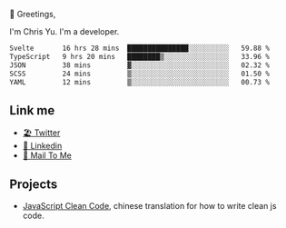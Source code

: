 👋 Greetings, 

I'm Chris Yu. I'm a developer. 


<!--START_SECTION:waka-->

```txt
Svelte       16 hrs 28 mins  ███████████████░░░░░░░░░░   59.88 %
TypeScript   9 hrs 20 mins   ████████▒░░░░░░░░░░░░░░░░   33.96 %
JSON         38 mins         ▓░░░░░░░░░░░░░░░░░░░░░░░░   02.32 %
SCSS         24 mins         ▒░░░░░░░░░░░░░░░░░░░░░░░░   01.50 %
YAML         12 mins         ▒░░░░░░░░░░░░░░░░░░░░░░░░   00.73 %
```

<!--END_SECTION:waka-->

## Link me

- [🏖️ Twitter](https://twitter.com/yuetong3yu)
- [🧳 Linkedin](https://www.linkedin.com/in/yuetong3yu)
- [📧 Mail To Me](mailto:yuetong3yu@gmail.com)


## Projects 

- [JavaScript Clean Code](https://js-clean-code-cn.vercel.app/), chinese translation for how to write clean js code.
